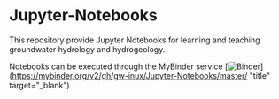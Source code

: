 # Jupyter-Notebooks
This repository provide Jupyter Notebooks for learning and teaching groundwater hydrology and hydrogeology.

Notebooks can be executed through the MyBinder service [![Binder](https://mybinder.org/badge_logo.svg)](https://mybinder.org/v2/gh/gw-inux/Jupyter-Notebooks/master/ "title" target="_blank")
